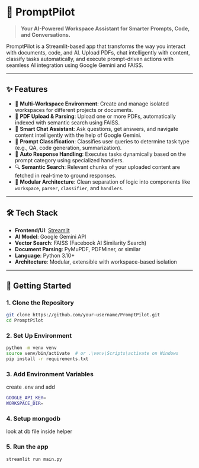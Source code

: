 # 🚀 PromptPilot

> **Your AI-Powered Workspace Assistant for Smarter Prompts, Code, and Conversations.**

PromptPilot is a Streamlit-based app that transforms the way you interact with documents, code, and AI. Upload PDFs, chat intelligently with content, classify tasks automatically, and execute prompt-driven actions with seamless AI integration using Google Gemini and FAISS.

---

## ✨ Features

- 📂 **Multi-Workspace Environment**: Create and manage isolated workspaces for different projects or documents.
- 📄 **PDF Upload & Parsing**: Upload one or more PDFs, automatically indexed with semantic search using FAISS.
- 💬 **Smart Chat Assistant**: Ask questions, get answers, and navigate content intelligently with the help of Google Gemini.
- 🧠 **Prompt Classification**: Classifies user queries to determine task type (e.g., QA, code generation, summarization).
- 🔄 **Auto Response Handling**: Executes tasks dynamically based on the prompt category using specialized handlers.
- 🔍 **Semantic Search**: Relevant chunks of your uploaded content are fetched in real-time to ground responses.
- 🧰 **Modular Architecture**: Clean separation of logic into components like `workspace`, `parser`, `classifier`, and `handlers`.

---

## 🛠️ Tech Stack

- **Frontend/UI**: [Streamlit](https://streamlit.io/)
- **AI Model**: Google Gemini API
- **Vector Search**: FAISS (Facebook AI Similarity Search)
- **Document Parsing**: PyMuPDF, PDFMiner, or similar
- **Language**: Python 3.10+
- **Architecture**: Modular, extensible with workspace-based isolation


---

## 🚀 Getting Started

### 1. Clone the Repository

```bash
git clone https://github.com/your-username/PromptPilot.git
cd PromptPilot
```
### 2. Set Up Environment
```bash
python -m venv venv
source venv/bin/activate  # or .\venv\Scripts\activate on Windows
pip install -r requirements.txt
```
### 3. Add Environment Variables 
create .env and add
```bash
GOOGLE_API_KEY=
WORKSPACE_DIR=
```
### 4. Setup mongodb 
look at db file inside helper

### 5. Run the app
```bash
streamlit run main.py
```







